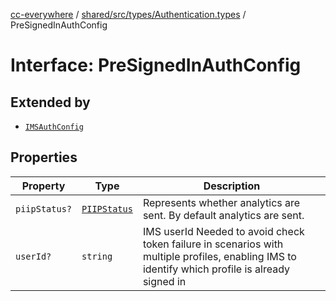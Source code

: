 [cc-everywhere](../../../../../index.md) / [shared/src/types/Authentication.types](../index.md) / PreSignedInAuthConfig

# Interface: PreSignedInAuthConfig

## Extended by

- [`IMSAuthConfig`](IMSAuthConfig.md)

## Properties

| Property | Type | Description |
| ------ | ------ | ------ |
| `piipStatus?` | [`PIIPStatus`](../../HostInfo.types/enumerations/PIIPStatus.md) | Represents whether analytics are sent. By default analytics are sent. |
| `userId?` | `string` | IMS userId Needed to avoid check token failure in scenarios with multiple profiles, enabling IMS to identify which profile is already signed in |
